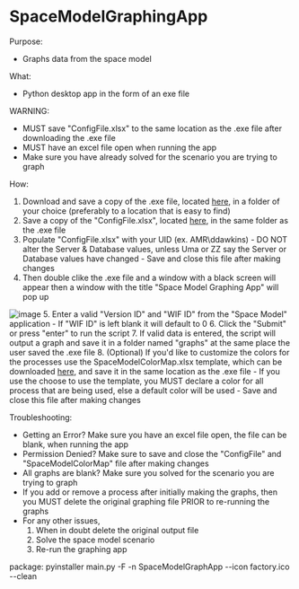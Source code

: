 # SpaceModelGraphingApp

Purpose:
- Graphs data from the space model

What:
- Python desktop app in the form of an exe file

WARNING:
- MUST save "ConfigFile.xlsx" to the same location as the .exe file after downloading the .exe file
- MUST have an excel file open when running the app
- Make sure you have already solved for the scenario you are trying to graph

How: 
  1. Download and save a copy of the .exe file, located <a href="https://intel.sharepoint.com/:f:/r/sites/tmgspcapdesign/Shared%20Documents/Space?csf=1&web=1&e=wVSzW6">here</a>, in a folder of your choice (preferably to a location that is easy to find)
  2. Save a copy of the "ConfigFile.xlsx", located <a href="https://intel.sharepoint.com/:x:/r/sites/tmgspcapdesign/Shared%20Documents/General/Documentation/SpaceModelGraphingAppFiles/ConfigFile.xlsx?d=w478c37764b624fc78146d3dcf512b5e3&csf=1&web=1&e=bMZaQs">here</a>, in the same folder as the .exe file
  3. Populate "ConfigFile.xlsx" with your UID (ex. AMR\ddawkins)
    - DO NOT alter the Server & Database values, unless Uma or ZZ say the Server or Database values have changed
    - Save and close this file after making changes
  4. Then double clike the .exe file and a window with a black screen will appear then a window with the title "Space Model Graphing App" will pop up

  ![image](https://user-images.githubusercontent.com/89600331/151611080-8144a6eb-2d65-4c72-b9cb-ca1779a1d937.png)
  5. Enter a valid "Version ID" and "WIF ID" from the "Space Model" application
    -  If "WIF ID" is left blank it will default to 0
  6. Click the "Submit" or press "enter" to run the script
  7. If valid data is entered, the script will output a graph and save it in a folder named "graphs" at the same place the user saved the .exe file
  8. (Optional) If you'd like to customize the colors for the processes use the SpaceModelColorMap.xlsx template, which can be downloaded <a href="https://intel.sharepoint.com/:x:/r/sites/tmgspcapdesign/Shared%20Documents/General/Documentation/SpaceModelGraphingAppFiles/SpaceModelColorMap.xlsx?d=w7bb6d87991c54a239b1618a2035be819&csf=1&web=1&e=zF2LYW">here</a>, and save it in the same location as the .exe file
    - If you use the choose to use the template, you MUST declare a color for all process that are being used, else a default color will be used
    - Save and close this file after making changes

Troubleshooting:
- Getting an Error? Make sure you have an excel file open, the file can be blank, when running the app
- Permission Denied? Make sure to save and close the "ConfigFile" and "SpaceModelColorMap" file after making changes
- All graphs are blank? Make sure you solved for the scenario you are trying to graph
- If you add or remove a process after initially making the graphs, then you MUST delete the original graphing file PRIOR to re-running the graphs
- For any other issues, 
    1. When in doubt delete the original output file
    2. Solve the space model scenario 
    3. Re-run the graphing app


package: pyinstaller main.py -F -n SpaceModelGraphApp --icon factory.ico --clean
